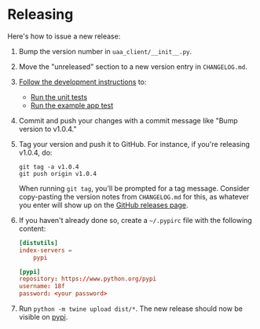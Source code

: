 # Releasing

Here's how to issue a new release:

1. Bump the version number in `uaa_client/__init__.py`.

1. Move the "unreleased" section to a new version entry in
   `CHANGELOG.md`.

1. [Follow the development instructions](https://cg-django-uaa.readthedocs.io/en/main/developing.html) to:

   - [Run the unit tests](https://cg-django-uaa.readthedocs.io/en/main/developing.html#running-tests)
   - [Run the example app test](https://cg-django-uaa.readthedocs.io/en/main/developing.html#using-the-example-app)

1. Commit and push your changes with a commit message like
   "Bump version to v1.0.4."

1. Tag your version and push it to GitHub. For instance, if you're
   releasing v1.0.4, do:

   ```shell
   git tag -a v1.0.4
   git push origin v1.0.4
   ```

   When running `git tag`, you'll be prompted for a tag
   message. Consider copy-pasting the version notes from
   `CHANGELOG.md` for this, as whatever you enter will
   show up on the [GitHub releases page][].

1. If you haven't already done so, create a `~/.pypirc` file
   with the following content:

   ```conf
   [distutils]
   index-servers =
       pypi

   [pypi]
   repository: https://www.python.org/pypi
   username: 18f
   password: <your password>
   ```

1. Run `python -m twine upload dist/*`.  The new release should now
   be visible on [pypi][].

[GitHub releases page]: https://github.com/18F/cg-django-uaa/releases
[pypi]: https://pypi.python.org/pypi/cg-django-uaa
